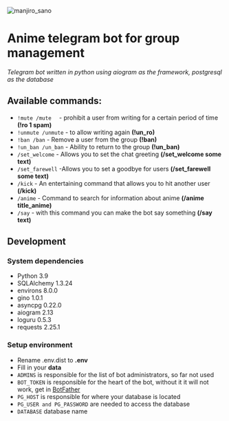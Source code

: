 ![manjiro_sano](https://w.wallhaven.cc/full/v9/wallhaven-v9ze1m.jpg)
# Anime telegram bot for group management
*Telegram bot written in python using aiogram as the framework, postgresql as the database*
## Available commands:
* <code>!mute /mute <time> <reason></code> - prohibit a user from writing for a certain period of time <b>(!ro 1 spam)</b>
* <code>!unmute /unmute</code> - to allow writing again <b>(!un_ro)</b>
* <code>!ban /ban</code> - Remove a user from the group <b>(!ban)</b>
* <code>!un_ban /un_ban</code> - Ability to return to the group <b>(!un_ban)</b>
* <code>/set_welcome</code> - Allows you to set the chat greeting <b>(/set_welcome some text)</b>
* <code>/set_farewell</code> -Allows you to set a goodbye for users <b>(/set_farewell some text)</b>
* <code>/kick</code> - An entertaining command that allows you to hit another user <b>(/kick)</b>
* <code>/anime</code> - Сommand to search for information about anime <b>(/anime title_anime)</b>
* <code>/say</code> - with this command you can make the bot say something <b>(/say text)</b>
## Development
### System dependencies
* Python 3.9
* SQLAlchemy 1.3.24
* environs 8.0.0
* gino 1.0.1
* asyncpg 0.22.0
* aiogram 2.13
* loguru 0.5.3
* requests 2.25.1
### Setup environment
* Rename .env.dist to <b>.env</b>
* Fill in your <b>data</b>
* <code>ADMINS</code> is responsible for the list of bot administrators, so far not used
* <code>BOT_TOKEN</code> is responsible for the heart of the bot, without it it will not work, get in [BotFather](https://t.me/BotFather)
* <code>PG_HOST</code> is responsible for where your database is located
* <code>PG_USER and PG_PASSWORD</code> are needed to access the database
* <code>DATABASE</code> database name
